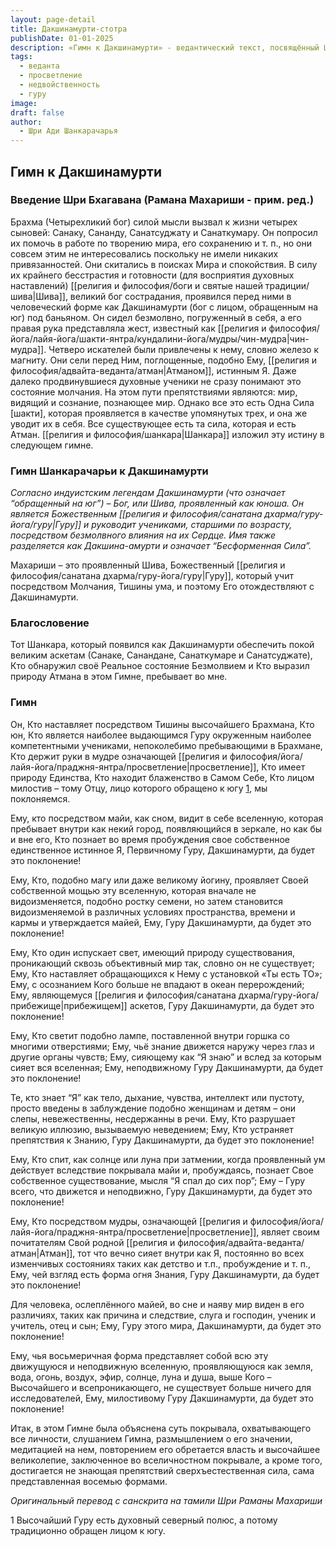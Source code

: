 ```yaml
---
layout: page-detail
title: Дакшинамурти-стотра
publishDate: 01-01-2025
description: «Гимн к Дакшинамурти» - ведантический текст, посвящённый Шиве в образе Божественного Учителя, наставляющего через молчание. Дакшинамурти раскрывается как воплощение высшего знания, устраняющий неведение и иллюзии, ведущий к осознанию истинного Я (Атмана). Гимн подчёркивает недвойственность, природу сознания и силу внутреннего просветления, достигаемого через медитацию, размышление и почитание Гуру.
tags:
  - веданта
  - просветление
  - недвойственность
  - гуру
image: 
draft: false
author:
  - Шри Ади Шанкарачарья
---
```


## Гимн к Дакшинамурти

  
### Введение Шри Бхагавана (Рамана Махариши - прим. ред.)

 Брахма (Четырехликий бог) силой мысли вызвал к жизни четырех сыновей: Санаку, Сананду, Санатсуджату и Санаткумару. Он попросил их помочь в работе по творению мира, его сохранению и т. п., но они совсем этим не интересовались поскольку не имели никаких привязанностей. Они скитались в поисках Мира и спокойствия. В силу их крайнего бесстрастия и готовности (для восприятия духовных наставлений) [[религия и философия/боги и святые нашей традиции/шива|Шива]], великий бог сострадания, проявился перед ними в человеческий форме как Дакшинамурти (бог с лицом, обращенным на юг) под баньяном. Он сидел безмолвно, погруженный в себя, а его правая рука представляла жест, известный как [[религия и философия/йога/лайя-йога/шакти-янтра/кундалини-йога/мудры/чин-мудра|чин-мудра]]. Четверо искателей были привлечены к нему, словно железо к магниту. Они сели перед Ним, поглощенные, подобно Ему, [[религия и философия/адвайта-веданта/атман|Атманом]], истинным Я. Даже далеко продвинувшиеся духовные ученики не сразу понимают это состояние молчания. На этом пути препятствиями являются: мир, видящий и сознание, познающее мир. Однако все это есть Одна Сила \[шакти\], которая проявляется в качестве упомянутых трех, и она же уводит их в себя. Все существующее есть та сила, которая и есть Атман. [[религия и философия/шанкара|Шанкара]] изложил эту истину в следующем гимне.

### Гимн Шанкарачарьи к Дакшинамурти

_Согласно индуистским легендам Дакшинамурти (что означает “обращенный на юг”) – Бог, или Шива, проявленный как юноша. Он является Божественным [[религия и философия/санатана дхарма/гуру-йога/гуру|Гуру]] и руководит учениками, старшими по возрасту, посредством безмолвного влияния на их Сердце. Имя также разделяется как Дакшина-амурти и означает “Бесформенная Сила”._ 

 Махариши – это проявленный Шива, Божественный [[религия и философия/санатана дхарма/гуру-йога/гуру|Гуру]], который учит посредством Молчания, Тишины ума, и поэтому Его отождествляют с Дакшинамурти.

### Благословение

 Тот Шанкара, который появился как Дакшинамурти обеспечить покой великим аскетам (Санаке, Санандане, Санаткумаре и Санатсуджате), Кто обнаружил своё Реальное состояние Безмолвием и Кто выразил природу Атмана в этом Гимне, пребывает во мне.

### Гимн

 Он, Кто наставляет посредством Тишины высочайшего Брахмана, Кто юн, Кто является наиболее выдающимся Гуру окруженным наиболее компетентными учениками, непоколебимо пребывающими в Брахмане, Кто держит руки в мудре означающей [[религия и философия/йога/лайя-йога/праджня-янтра/просветление|просветление]], Кто имеет природу Единства, Кто находит блаженство в Самом Себе, Кто лицом милостив – тому Отцу, лицо которого обращено к югу [1](#1), мы поклоняемся.

 Ему, кто посредством майи, как сном, видит в себе вселенную, которая пребывает внутри как некий город, появляющийся в зеркале, но как бы и вне его, Кто познает во время пробуждения свое собственное единственное истинное Я, Первичному Гуру, Дакшинамурти, да будет это поклонение!

 Ему, Кто, подобно магу или даже великому йогину, проявляет Своей собственной мощью эту вселенную, которая вначале не видоизменяется, подобно ростку семени, но затем становится видоизменяемой в различных условиях пространства, времени и кармы и утверждается майей, Ему, Гуру Дакшинамурти, да будет это поклонение!

 Ему, Кто один испускает свет, имеющий природу существования, проникающий сквозь объективный мир так, словно он не существует; Ему, Кто наставляет обращающихся к Нему с установкой «Ты есть ТО»; Ему, с осознанием Кого больше не впадают в океан перерождений; Ему, являющемуся [[религия и философия/санатана дхарма/гуру-йога/прибежище|прибежищем]] аскетов, Гуру Дакшинамурти, да будет это поклонение!

 Ему, Кто светит подобно лампе, поставленной внутри горшка со многими отверстиями; Ему, чьё знание движется наружу через глаз и другие органы чувств; Ему, сияющему как “Я знаю” и вслед за которым сияет вся вселенная; Ему, неподвижному Гуру Дакшинамурти, да будет это поклонение!

 Те, кто знает “Я” как тело, дыхание, чувства, интеллект или пустоту, просто введены в заблуждение подобно женщинам и детям – они слепы, невежественны, несдержанны в речи. Ему, Кто разрушает великую иллюзию, вызываемую неведением; Ему, Кто устраняет препятствия к Знанию, Гуру Дакшинамурти, да будет это поклонение!

 Ему, Кто спит, как солнце или луна при затмении, когдa проявленный ум действует вследствие покрывала майи и, пробуждаясь, познает Свое собственное существование, мысля “Я спал до сих пор”; Ему – Гуру всего, что движется и неподвижно, Гуру Дакшинамурти, да будет это поклонение!

 Ему, Кто посредством мудры, означающей [[религия и философия/йога/лайя-йога/праджня-янтра/просветление|просветление]], являет своим почитателям Свой родной [[религия и философия/адвайта-веданта/атман|Атман]], тот что вечно сияет внутри как Я, постоянно во всех изменчивых состояниях таких как детство и т.п., пробуждение и т. п., Ему, чей взгляд есть форма огня Знания, Гуру Дакшинамурти, да будет это поклонение!

 Для человека, ослеплённого майей, во сне и наяву мир виден в его различиях, таких как причина и следствие, слуга и господин, ученик и учитель, отец и сын; Ему, Гуру этого мира, Дакшинамурти, да будет это поклонение!

 Ему, чья восьмеричная форма представляет собой всю эту движущуюся и неподвижную вселенную, проявляющуюся как земля, вода, огонь, воздух, эфир, солнце, луна и душа, выше Кого – Высочайшего и всепроникающего, не существует больше ничего для исследователей, Ему, милостивому Гуру Дакшинамурти, да будет это поклонение!

 Итак, в этом Гимне была объяснена суть покрывала, охватывающего все личности, слушанием Гимна, размышлением о его значении, медитацией на нем, повторением его обретается власть и высочайшее великолепие, заключенное во вселичностном покрывале, а кроме того, достигается не знающая препятствий сверхъестественная сила, сама представленная восемью формами.

 _Оригинальный перевод с санскрита на тамили Шри Раманы Махариши_ 

1 Высочайший Гуру есть духовный северный полюс, а потому традиционно обращен лицом к югу.